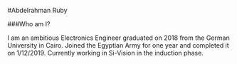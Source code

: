 #Abdelrahman Ruby

###Who am I?

I am an ambitious Electronics Engineer graduated on 2018 from the German University in Cairo. Joined the Egyptian Army for one year and completed it on 1/12/2019. Currently working in Si-Vision in the induction phase. 

